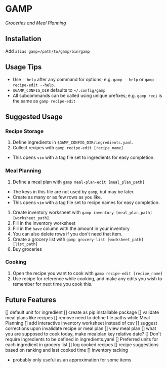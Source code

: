 # GAMP
_Groceries and Meal Planning_

## Installation

Add `alias gamp=/path/to/gamp/bin/gamp`

## Usage Tips

- Use `--help` after any command for options; e.g. `gamp --help` or `gamp recipe-edit --help`.
- `$GAMP_CONFIG_DIR` defaults to `~/.config/gamp`
- All subcommands can be called using unique prefixes; e.g. `gamp reci` is the same as `gamp recipe-edit`


## Suggested Usage

### Recipe Storage

1. Define ingredients in `$GAMP_CONFIG_DIR/ingredients.yaml`.
1. Collect recipes with `gamp recipe-edit [recipe_name]`
  - This opens `vim` with a tag file set to ingredients for easy completion.

### Meal Planning
1. Define a meal plan with `gamp meal-plan-edit [meal_plan_path]`
  - The keys in this file are not used by `gamp`, but may be later.
  - Create as many or as few rows as you like.
  - This opens `vim` with a tag file set to recipe names for easy completion.
1. Create inventory worksheet with `gamp inventory [meal_plan_path] [worksheet_path]`.
1. Fill in the inventory worksheet
  1. Fill in the `have` column with the amount in your inventory
  1. You can also delete rows if you don't need that item.
1. Create a grocery list with `gamp grocery-list [worksheet_path] [list_path]`
1. Buy groceries

### Cooking
1. Open the recipe you want to cook with `gamp recipe-edit [recipe_name]`
1. Use recipe for reference while cooking, and make any edits you wish to
   remember for next time you cook this.

## Future Features
[] default unit for ingredient
[] create as pip installable package
[] validate meal plans like recipes
[] remove need to define file paths while Meal Planning
  [] add interactive inventory worksheet instead of csv
[] suggest corrections upon invalidate recipe or meal plan
[] view meal plan
  [] what you are supposed to cook today, make mealplan key relative date?
[] Don't require ingredients to be defined in ingredients.yaml
[] Preferred units for each ingredient in grocery list
[] log cooked recipes
  [] recipe suggestions based on ranking and last cooked time
[] inventory tacking
  - probably only useful as an approximation for some items
